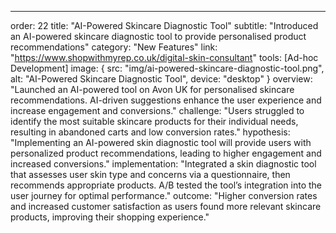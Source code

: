 ---
order: 22
title: "AI-Powered Skincare Diagnostic Tool"
subtitle: "Introduced an AI-powered skincare diagnostic tool to provide personalised product recommendations"
category: "New Features"
link: "https://www.shopwithmyrep.co.uk/digital-skin-consultant"
tools: [Ad-hoc Development]
image: {
    src: "img/ai-powered-skincare-diagnostic-tool.png",
    alt: "AI-Powered Skincare Diagnostic Tool",
    device: "desktop"
}
overview: "Launched an AI-powered tool on Avon UK for personalised skincare recommendations. AI-driven suggestions enhance the user experience and increase engagement and conversions."
challenge: "Users struggled to identify the most suitable skincare products for their individual needs, resulting in abandoned carts and low conversion rates."
hypothesis: "Implementing an AI-powered skin diagnostic tool will provide users with personalized product recommendations, leading to higher engagement and increased conversions."
implementation: "Integrated a skin diagnostic tool that assesses user skin type and concerns via a questionnaire, then recommends appropriate products. A/B tested the tool’s integration into the user journey for optimal performance."
outcome: "Higher conversion rates and increased customer satisfaction as users found more relevant skincare products, improving their shopping experience."